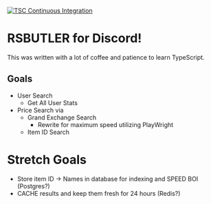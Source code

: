 [![TSC Continuous Integration](https://github.com/treygrr/rsb-ts/actions/workflows/release.yml/badge.svg?branch=main)](https://github.com/treygrr/rsb-ts/actions/workflows/release.yml)
# RSBUTLER for Discord!

This was written with a lot of coffee and patience to learn TypeScript. 

## Goals
  - User Search
    - Get All User Stats
  - Price Search via
    - Grand Exchange Search
      - Rewrite for maximum speed utilizing PlayWright
    - Item ID Search
# Stretch Goals
  - Store item ID -> Names in database for indexing and SPEED BOI (Postgres?)
  - CACHE results and keep them fresh for 24 hours (Redis?)
  

